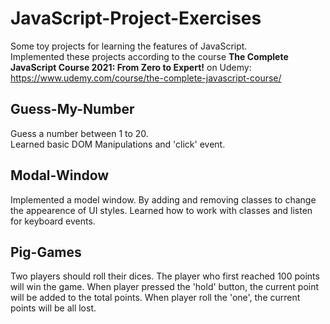 # JavaScript-Project-Exercises

Some toy projects for learning the features of JavaScript.  
Implemented these projects according to the course **The Complete JavaScript Course 2021: From Zero to Expert!** on Udemy:  
https://www.udemy.com/course/the-complete-javascript-course/    

## Guess-My-Number
Guess a number between 1 to 20.  
Learned basic DOM Manipulations and 'click' event.  

## Modal-Window
Implemented a model window.
By adding and removing classes to change the appearence of UI styles.
Learned how to work with classes and listen for keyboard events.

## Pig-Games

Two players should roll their dices. The player who first reached 100 points will win the game.
When player pressed the 'hold' button, the current point will be added to the total points.
When player roll the 'one', the current points will be all lost.